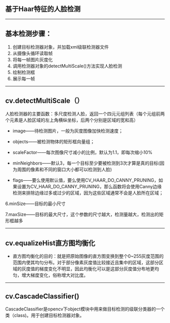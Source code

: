 ## 基于Haar特征的人脸检测

***

## 基本检测步骤：

1. 创建目标检测器对象，并加载xml级联检测器文件
2. 从摄像头循环读取帧
3. 将每一帧图片灰度化
4. 调用检测器对象的detectMultiScale()方法实现人脸检测
5. 绘制检测框
6. 展示每一帧

***

## cv.detectMultiScale（）

​       人脸检测器的主要函数：多尺度检测人脸，返回一个四元元组列表（每个元组前两个元素是人脸区域的左上角横纵坐标，后两个分别是区域的宽和高）

* image——待检测图片，一般为灰度图像加快检测速度；

* objects——被检测物体的矩形框向量组；

* scaleFactor——每次图像尺寸减小的比例，默认为1.1，即每次缩小10%

* minNeighbors——默认3，每一个目标至少要被检测到3次才算是真的目标(因为周围的像素和不同的窗口大小都可以检测到人脸)

* flags——要么使用默认值，要么使用CV_HAAR_DO_CANNY_PRUNING，如果设置为CV_HAAR_DO_CANNY_PRUNING，那么函数将会使用Canny边缘检测来排除边缘过多或过少的区域，因为这些区域通常不会是人脸所在区域；

6.minSize——目标的最小尺寸

7.maxSize——目标的最大尺寸，这个参数的尺寸越大，检测量越大，检测出的矩形框越多

***

## cv.equalizeHist直方图均衡化

* 直方图均衡化的目的：就是把原始图像的直方图变换到整个0~255灰度范围的范围内使其均匀分布。对于部分像素灰度值比较接近且集中的区域，这部分区域的灰度值的梯度变化不明显，因此均衡化可以是这部分灰度值分布地更均匀，增大梯度变化，俗称增大对比度。

***

## cv.CascadeClassifier()

CascadeClassifier是opencv下object模块中用来做目标检测的级联分类器的一个类（class)。用于创建目标检测器对象。







